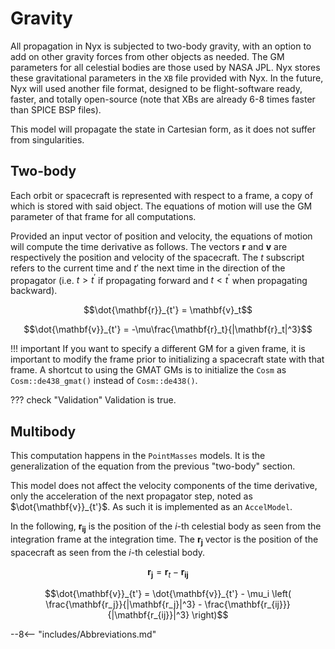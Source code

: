 # Gravity

All propagation in Nyx is subjected to two-body gravity, with an option to add on other gravity forces from other objects as needed. The GM parameters for all celestial bodies are those used by NASA JPL. Nyx stores these gravitational parameters in the `XB` file provided with Nyx. In the future, Nyx will used another file format, designed to be flight-software ready, faster, and totally open-source (note that XBs are already 6-8 times faster than SPICE BSP files).

This model will propagate the state in Cartesian form, as it does not suffer from singularities.

## Two-body
Each orbit or spacecraft is represented with respect to a frame, a copy of which is stored with said object. The equations of motion will use the GM parameter of that frame for all computations.

Provided an input vector of position and velocity, the equations of motion will compute the time derivative as follows. The vectors $\mathbf{r}$ and $\mathbf{v}$ are respectively the position and velocity of the spacecraft. The $t$ subscript refers to the current time and $t'$ the next time in the direction of the propagator (i.e. $t>t^\prime$ if propagating forward and $t< t^\prime$ when propagating backward).

$$\dot{\mathbf{r}}_{t'} = \mathbf{v}_t$$

$$\dot{\mathbf{v}}_{t'} = -\mu\frac{\mathbf{r}_t}{|\mathbf{r}_t|^3}$$

!!! important
    If you want to specify a different GM for a given frame, it is important to modify the frame prior to initializing a spacecraft state with that frame. A shortcut to using the GMAT GMs is to initialize the `Cosm` as `Cosm::de438_gmat()` instead of `Cosm::de438()`.

??? check "Validation"
    Validation is true.

## Multibody
This computation happens in the `PointMasses` models. It is the generalization of the equation from the previous "two-body" section.

This model does not affect the velocity components of the time derivative, only the acceleration of the next propagator step, noted as $\dot{\mathbf{v}}_{t'}$. As such it is implemented as an `AccelModel`.

In the following, $\mathbf{r_{ij}}$ is the position of the $i$-th celestial body as seen from the integration frame at the integration time. The $\mathbf{r_{j}}$ vector is the position of the spacecraft as seen from the $i$-th celestial body.

$$\mathbf{r_{j}} = \mathbf{r}_t - \mathbf{r_{ij}}$$

$$\dot{\mathbf{v}}_{t'} = \dot{\mathbf{v}}_{t'} - \mu_i \left( \frac{\mathbf{r_j}}{|\mathbf{r_j}|^3} - \frac{\mathbf{r_{ij}}}{|\mathbf{r_{ij}}|^3} \right)$$


--8<-- "includes/Abbreviations.md"